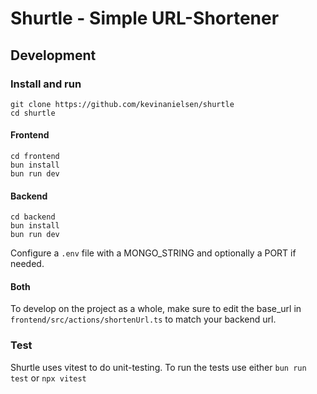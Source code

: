 # Shurtle - Simple URL-Shortener

## Development
### Install and run
```
git clone https://github.com/kevinanielsen/shurtle
cd shurtle
```
#### Frontend
```
cd frontend
bun install
bun run dev
```

#### Backend
```
cd backend
bun install
bun run dev
```
Configure a `.env` file with a MONGO_STRING and optionally a PORT if needed.

#### Both
To develop on the project as a whole, make sure to edit the base_url in `frontend/src/actions/shortenUrl.ts` to match your backend url.

### Test
Shurtle uses vitest to do unit-testing. To run the tests use either `bun run test` or `npx vitest`
